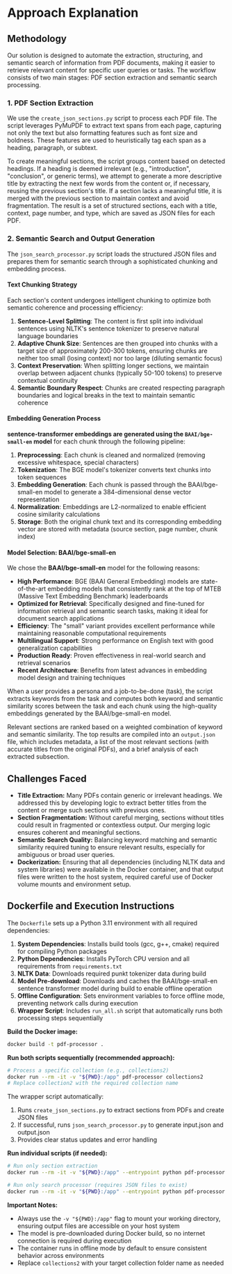 # Approach Explanation

## Methodology

Our solution is designed to automate the extraction, structuring, and semantic search of information from PDF documents, making it easier to retrieve relevant content for specific user queries or tasks. The workflow consists of two main stages: PDF section extraction and semantic search processing.

### 1. PDF Section Extraction

We use the `create_json_sections.py` script to process each PDF file. The script leverages PyMuPDF to extract text spans from each page, capturing not only the text but also formatting features such as font size and boldness. These features are used to heuristically tag each span as a heading, paragraph, or subtext. 

To create meaningful sections, the script groups content based on detected headings. If a heading is deemed irrelevant (e.g., "introduction", "conclusion", or generic terms), we attempt to generate a more descriptive title by extracting the next few words from the content or, if necessary, reusing the previous section's title. If a section lacks a meaningful title, it is merged with the previous section to maintain context and avoid fragmentation. The result is a set of structured sections, each with a title, context, page number, and type, which are saved as JSON files for each PDF.

### 2. Semantic Search and Output Generation

The `json_search_processor.py` script loads the structured JSON files and prepares them for semantic search through a sophisticated chunking and embedding process.

#### Text Chunking Strategy

Each section's content undergoes intelligent chunking to optimize both semantic coherence and processing efficiency:

1. **Sentence-Level Splitting**: The content is first split into individual sentences using NLTK's sentence tokenizer to preserve natural language boundaries
2. **Adaptive Chunk Size**: Sentences are then grouped into chunks with a target size of approximately 200-300 tokens, ensuring chunks are neither too small (losing context) nor too large (diluting semantic focus)
3. **Context Preservation**: When splitting longer sections, we maintain overlap between adjacent chunks (typically 50-100 tokens) to preserve contextual continuity
4. **Semantic Boundary Respect**: Chunks are created respecting paragraph boundaries and logical breaks in the text to maintain semantic coherence

#### Embedding Generation Process

**sentence-transformer embeddings are generated using the `BAAI/bge-small-en` model** for each chunk through the following pipeline:

1. **Preprocessing**: Each chunk is cleaned and normalized (removing excessive whitespace, special characters)
2. **Tokenization**: The BGE model's tokenizer converts text chunks into token sequences
3. **Embedding Generation**: Each chunk is passed through the BAAI/bge-small-en model to generate a 384-dimensional dense vector representation
4. **Normalization**: Embeddings are L2-normalized to enable efficient cosine similarity calculations
5. **Storage**: Both the original chunk text and its corresponding embedding vector are stored with metadata (source section, page number, chunk index)

#### Model Selection: BAAI/bge-small-en

We chose the **BAAI/bge-small-en** model for the following reasons:

- **High Performance**: BGE (BAAI General Embedding) models are state-of-the-art embedding models that consistently rank at the top of MTEB (Massive Text Embedding Benchmark) leaderboards
- **Optimized for Retrieval**: Specifically designed and fine-tuned for information retrieval and semantic search tasks, making it ideal for document search applications
- **Efficiency**: The "small" variant provides excellent performance while maintaining reasonable computational requirements
- **Multilingual Support**: Strong performance on English text with good generalization capabilities
- **Production Ready**: Proven effectiveness in real-world search and retrieval scenarios
- **Recent Architecture**: Benefits from latest advances in embedding model design and training techniques

When a user provides a persona and a job-to-be-done (task), the script extracts keywords from the task and computes both keyword and semantic similarity scores between the task and each chunk using the high-quality embeddings generated by the BAAI/bge-small-en model.

Relevant sections are ranked based on a weighted combination of keyword and semantic similarity. The top results are compiled into an `output.json` file, which includes metadata, a list of the most relevant sections (with accurate titles from the original PDFs), and a brief analysis of each extracted subsection.

## Challenges Faced

- **Title Extraction:** Many PDFs contain generic or irrelevant headings. We addressed this by developing logic to extract better titles from the content or merge such sections with previous ones.
- **Section Fragmentation:** Without careful merging, sections without titles could result in fragmented or contextless output. Our merging logic ensures coherent and meaningful sections.
- **Semantic Search Quality:** Balancing keyword matching and semantic similarity required tuning to ensure relevant results, especially for ambiguous or broad user queries.
- **Dockerization:** Ensuring that all dependencies (including NLTK data and system libraries) were available in the Docker container, and that output files were written to the host system, required careful use of Docker volume mounts and environment setup.

## Dockerfile and Execution Instructions

The `Dockerfile` sets up a Python 3.11 environment with all required dependencies:

1. **System Dependencies**: Installs build tools (gcc, g++, cmake) required for compiling Python packages
2. **Python Dependencies**: Installs PyTorch CPU version and all requirements from `requirements.txt`
3. **NLTK Data**: Downloads required punkt tokenizer data during build
4. **Model Pre-download**: Downloads and caches the BAAI/bge-small-en sentence transformer model during build to enable offline operation
5. **Offline Configuration**: Sets environment variables to force offline mode, preventing network calls during execution
6. **Wrapper Script**: Includes `run_all.sh` script that automatically runs both processing steps sequentially

**Build the Docker image:**
```sh
docker build -t pdf-processor .
```

**Run both scripts sequentially (recommended approach):**
```sh
# Process a specific collection (e.g., collections2)
docker run --rm -it -v "${PWD}:/app" pdf-processor collections2
# Replace collection2 with the required collection name
```

The wrapper script automatically:
1. Runs `create_json_sections.py` to extract sections from PDFs and create JSON files
2. If successful, runs `json_search_processor.py` to generate input.json and output.json
3. Provides clear status updates and error handling

**Run individual scripts (if needed):**
```sh
# Run only section extraction
docker run --rm -it -v "${PWD}:/app" --entrypoint python pdf-processor create_json_sections.py collections2

# Run only search processor (requires JSON files to exist)
docker run --rm -it -v "${PWD}:/app" --entrypoint python pdf-processor json_search_processor.py collections2
```

**Important Notes:**
- Always use the `-v "${PWD}:/app"` flag to mount your working directory, ensuring output files are accessible on your host system
- The model is pre-downloaded during Docker build, so no internet connection is required during execution
- The container runs in offline mode by default to ensure consistent behavior across environments
- Replace `collections2` with your target collection folder name as needed

